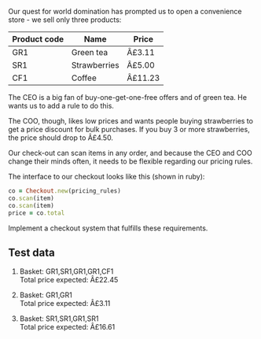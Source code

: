 Our quest for world domination has prompted us to open a convenience store - we sell only three products:


Product code | Name         | Price
-------------|--------------|----------
GR1          | Green tea    |  Â£3.11
SR1          | Strawberries |  Â£5.00
CF1          | Coffee       |  Â£11.23

 
The CEO is a big fan of buy-one-get-one-free offers and of green tea. He wants us to add a rule to do this.
 
The COO, though, likes low prices and wants people buying strawberries to get a price discount for bulk purchases. If you buy 3 or more strawberries, the price should drop to Â£4.50.
 
Our check-out can scan items in any order, and because the CEO and COO change their minds often, it needs to be flexible regarding our pricing rules.
 
The interface to our checkout looks like this (shown in ruby):
 
 ```ruby
 co = Checkout.new(pricing_rules)
 co.scan(item)
 co.scan(item)
 price = co.total
 ```
 
Implement a checkout system that fulfills these requirements.
 
Test data
---------
 
1. Basket: GR1,SR1,GR1,GR1,CF1  
   Total price expected: Â£22.45
 
2. Basket: GR1,GR1  
   Total price expected: Â£3.11
 
3. Basket: SR1,SR1,GR1,SR1  
   Total price expected: Â£16.61
